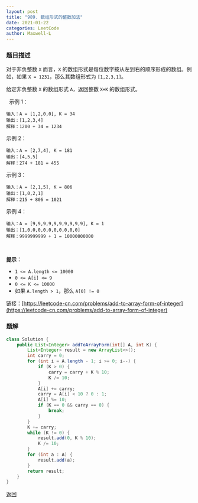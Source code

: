 ```yaml
---
layout: post
title: "989. 数组形式的整数加法"
date: 2021-01-22
categories: LeetCode
author: Maxwell-L
---
```


### **题目描述**
对于非负整数 `X` 而言，`X` 的数组形式是每位数字按从左到右的顺序形成的数组。例如，如果 `X = 1231`，那么其数组形式为 `[1,2,3,1]`。

给定非负整数 `X` 的数组形式 `A`，返回整数 `X+K` 的数组形式。

 
示例 1：
```
输入：A = [1,2,0,0], K = 34
输出：[1,2,3,4]
解释：1200 + 34 = 1234
```
示例 2：
```
输入：A = [2,7,4], K = 181
输出：[4,5,5]
解释：274 + 181 = 455
```
示例 3：
```
输入：A = [2,1,5], K = 806
输出：[1,0,2,1]
解释：215 + 806 = 1021
```
示例 4：
```
输入：A = [9,9,9,9,9,9,9,9,9,9], K = 1
输出：[1,0,0,0,0,0,0,0,0,0,0]
解释：9999999999 + 1 = 10000000000
```
 

**提示：**
* `1 <= A.length <= 10000`
* `0 <= A[i] <= 9`
* `0 <= K <= 10000`
* 如果 `A.length > 1`，那么 `A[0] != 0`


链接：[https://leetcode-cn.com/problems/add-to-array-form-of-integer](https://leetcode-cn.com/problems/add-to-array-form-of-integer)


### **题解**
``` java
class Solution {
    public List<Integer> addToArrayForm(int[] A, int K) {
        List<Integer> result = new ArrayList<>();
        int carry = 0;
        for (int i = A.length - 1; i >= 0; i--) {
            if (K > 0) {
                carry = carry + K % 10;
                K /= 10;
            }
            A[i] += carry;
            carry = A[i] < 10 ? 0 : 1;
            A[i] %= 10;
            if (K == 0 && carry == 0) {
                break;
            }
        }
        K += carry;
        while (K != 0) {
            result.add(0, K % 10);
            K /= 10;
        }
        for (int a : A) {
            result.add(a);
        }
        return result;
    }
}
```



[返回](https://maxwell-blog.cn/leetcode/2020/10/08/leetcode.html)